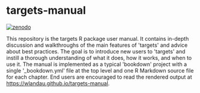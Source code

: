 # targets-manual

[![zenodo](https://zenodo.org/badge/273058618.svg)](https://zenodo.org/badge/latestdoi/273058618)

This repository is the targets R package user manual. It contains in-depth discussion and walkthroughs of the main features of 'targets' and advice about best practices. The goal is to introduce new users to 'targets' and instill a thorough understanding of what it does, how it works, and when to use it. The manual is implemented as a typical 'bookdown' project with a single '_bookdown.yml' file at the top level and one R Markdown source file for each chapter. End users are encouraged to read the rendered output at <https://wlandau.github.io/targets-manual>.

